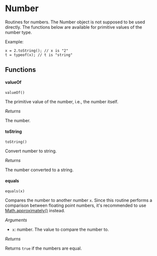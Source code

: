 Number
======

Routines for numbers. The Number object is not supposed to be used directly. The functions below are available for primitive values of the number type.

Example:

```
x = 2.toString(); // x is "2"
t = typeof(x); // t is "string"
```

Functions
---------

#### valueOf

`valueOf()`

The primitive value of the number, i.e., the number itself.

*Returns*

The number.

#### toString

`toString()`

Convert number to string.

*Returns*

The number converted to a string.

#### equals

`equals(x)`

Compares the number to another number `x`. Since this routine performs a comparison between floating point numbers, it's recommended to use [Math.approximately()](math#approximately) instead.

*Arguments*

* `x`: number. The value to compare the number to.

*Returns*

Returns `true` if the numbers are equal.